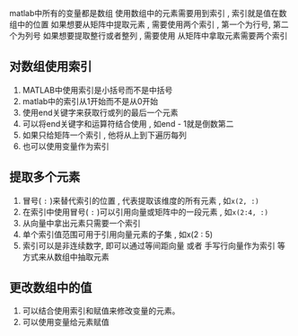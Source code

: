 matlab中所有的变量都是数组
使用数组中的元素需要用到索引 , 索引就是值在数组中的位置 
如果想要从矩阵中提取元素 , 需要使用两个索引 , 第一个为行号, 第二个为列号
如果想要提取整行或者整列 , 需要使用
从矩阵中拿取元素需要两个索引 

## 对数组使用索引

1. MATLAB中使用索引是小括号而不是中括号
2. matlab中的索引从1开始而不是从0开始
3. 使用end关键字来获取行或列的最后一个元素
4. 可以将end关键字和运算符结合使用 , 如end - 1就是倒数第二
5. 如果只给矩阵一个索引 , 他将从上到下遍历每列
6. 也可以使用变量作为索引

## 提取多个元素

1. 冒号( `:` )来替代索引的位置 , 代表提取该维度的所有元素 , 如`x(2, :)`
2. 在索引中使用冒号( `:` )可以引用向量或矩阵中的一段元素 , 如`x(2:4, :)`
3. 从向量中拿出元素只需要一个索引
4. 单个索引值范围可用于引用向量元素的子集 , 如x(2 : 5)
5. 索引可以是非连续数字, 即可以通过等间距向量 或者 手写行向量作为索引 等方式来从数组中抽取元素

## 更改数组中的值

1. 可以结合使用索引和赋值来修改变量的元素。
2. 可以使用变量给元素赋值
